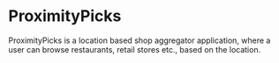 # ProximityPicks

ProximityPicks is a location based shop aggregator application, where a user can browse restaurants, retail stores etc., based on the location.

